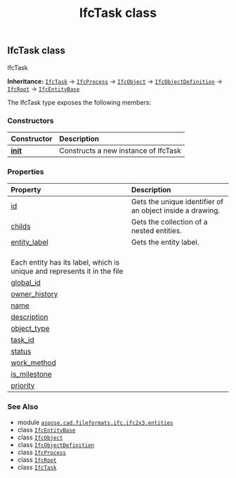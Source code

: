 ﻿---
title: IfcTask class
second_title: Aspose.CAD for Python via .NET API References
description: 
type: docs
weight: 5960
url: /python-net/aspose.cad.fileformats.ifc.ifc2x3.entities/ifctask/
is_root: false
---

## IfcTask class

IfcTask



**Inheritance:** [`IfcTask`](/cad/python-net/aspose.cad.fileformats.ifc.ifc2x3.entities/ifctask) → 
[`IfcProcess`](/cad/python-net/aspose.cad.fileformats.ifc.ifc2x3.entities/ifcprocess) → 
[`IfcObject`](/cad/python-net/aspose.cad.fileformats.ifc.ifc2x3.entities/ifcobject) → 
[`IfcObjectDefinition`](/cad/python-net/aspose.cad.fileformats.ifc.ifc2x3.entities/ifcobjectdefinition) → 
[`IfcRoot`](/cad/python-net/aspose.cad.fileformats.ifc.ifc2x3.entities/ifcroot) → 
[`IfcEntityBase`](/cad/python-net/aspose.cad.fileformats.ifc/ifcentitybase)



The IfcTask type exposes the following members:

### Constructors
| Constructor | Description |
| :- | :- |
| [__init__](/cad/python-net/aspose.cad.fileformats.ifc.ifc2x3.entities/ifctask/__init__/#) | Constructs a new instance of IfcTask |


### Properties
| Property | Description |
| :- | :- |
| [id](/cad/python-net/aspose.cad.fileformats.ifc.ifc2x3.entities/ifctask/id) | Gets the unique identifier of an object inside a drawing. |
| [childs](/cad/python-net/aspose.cad.fileformats.ifc.ifc2x3.entities/ifctask/childs) | Gets the collection of a nested entities. |
| [entity_label](/cad/python-net/aspose.cad.fileformats.ifc.ifc2x3.entities/ifctask/entity_label) | Gets the entity label.<br/>Each entity has its label, which is unique and represents it in the file |
| [global_id](/cad/python-net/aspose.cad.fileformats.ifc.ifc2x3.entities/ifctask/global_id) |  |
| [owner_history](/cad/python-net/aspose.cad.fileformats.ifc.ifc2x3.entities/ifctask/owner_history) |  |
| [name](/cad/python-net/aspose.cad.fileformats.ifc.ifc2x3.entities/ifctask/name) |  |
| [description](/cad/python-net/aspose.cad.fileformats.ifc.ifc2x3.entities/ifctask/description) |  |
| [object_type](/cad/python-net/aspose.cad.fileformats.ifc.ifc2x3.entities/ifctask/object_type) |  |
| [task_id](/cad/python-net/aspose.cad.fileformats.ifc.ifc2x3.entities/ifctask/task_id) |  |
| [status](/cad/python-net/aspose.cad.fileformats.ifc.ifc2x3.entities/ifctask/status) |  |
| [work_method](/cad/python-net/aspose.cad.fileformats.ifc.ifc2x3.entities/ifctask/work_method) |  |
| [is_milestone](/cad/python-net/aspose.cad.fileformats.ifc.ifc2x3.entities/ifctask/is_milestone) |  |
| [priority](/cad/python-net/aspose.cad.fileformats.ifc.ifc2x3.entities/ifctask/priority) |  |



### See Also
* module [`aspose.cad.fileformats.ifc.ifc2x3.entities`](..)
* class [`IfcEntityBase`](/cad/python-net/aspose.cad.fileformats.ifc/ifcentitybase)
* class [`IfcObject`](/cad/python-net/aspose.cad.fileformats.ifc.ifc2x3.entities/ifcobject)
* class [`IfcObjectDefinition`](/cad/python-net/aspose.cad.fileformats.ifc.ifc2x3.entities/ifcobjectdefinition)
* class [`IfcProcess`](/cad/python-net/aspose.cad.fileformats.ifc.ifc2x3.entities/ifcprocess)
* class [`IfcRoot`](/cad/python-net/aspose.cad.fileformats.ifc.ifc2x3.entities/ifcroot)
* class [`IfcTask`](/cad/python-net/aspose.cad.fileformats.ifc.ifc2x3.entities/ifctask)
